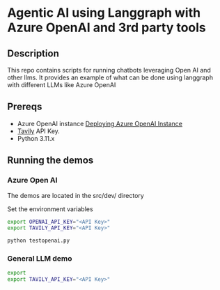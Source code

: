 # Agentic AI using Langgraph with Azure OpenAI and 3rd party tools

## Description

This repo contains scripts for running chatbots leveraging Open AI and other llms. It provides an example of what can be done using langgraph with different LLMs like Azure OpenAI

## Prereqs

- Azure OpenAI instance  [Deploying Azure OpenAI Instance](https://learn.microsoft.com/en-us/azure/ai-services/openai/how-to/create-resource?pivots=web-portal)
- [Tavily](https://tavily.com/) API Key.
- Python 3.11.x

## Running the demos

### Azure Open AI

The demos are located in the src/dev/ directory

Set the environment variables

```sh
export OPENAI_API_KEY="<API Key>"
export TAVILY_API_KEY="<API Key>"
```

```sh
python testopenai.py
```

### General LLM demo

```sh
export 
export TAVILY_API_KEY="<API Key>"
```

